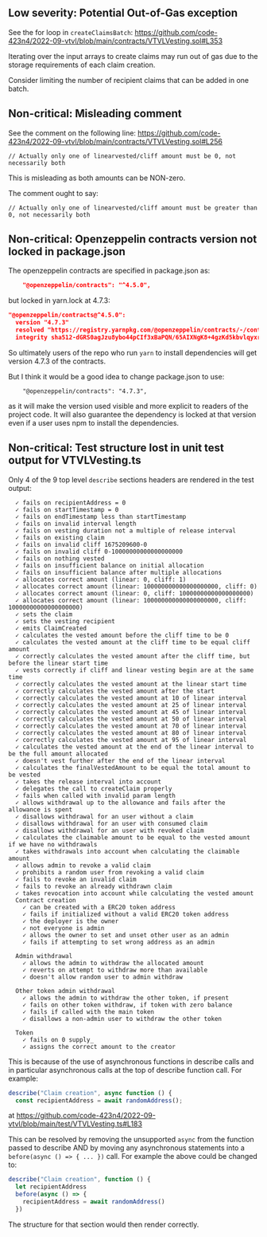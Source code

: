 ## Low severity: Potential Out-of-Gas exception

See the for loop in `createClaimsBatch`: https://github.com/code-423n4/2022-09-vtvl/blob/main/contracts/VTVLVesting.sol#L353

Iterating over the input arrays to create claims may run out of gas due to the storage requirements of each claim creation.

Consider limiting the number of recipient claims that can be added in one batch.

## Non-critical: Misleading comment

See the comment on the following line: https://github.com/code-423n4/2022-09-vtvl/blob/main/contracts/VTVLVesting.sol#L256

```// Actually only one of linearvested/cliff amount must be 0, not necessarily both```

This is misleading as both amounts can be NON-zero.

The comment ought to say:

```// Actually only one of linearvested/cliff amount must be greater than 0, not necessarily both```

## Non-critical: Openzeppelin contracts version not locked in package.json

The openzeppelin contracts are specified in package.json as:
```json
    "@openzeppelin/contracts": "^4.5.0",
```

but locked in yarn.lock at 4.7.3:
```json
"@openzeppelin/contracts@^4.5.0":
  version "4.7.3"
  resolved "https://registry.yarnpkg.com/@openzeppelin/contracts/-/contracts-4.7.3.tgz#939534757a81f8d69cc854c7692805684ff3111e"
  integrity sha512-dGRS0agJzu8ybo44pCIf3xBaPQN/65AIXNgK8+4gzKd5kbvlqyxryUYVLJv7fK98Seyd2hDZzVEHSWAh0Bt1Yw==
```

So ultimately users of the repo who run `yarn` to install dependencies will get version 4.7.3 of the contracts.

But I think it would be a good idea to change package.json to use:
```
    "@openzeppelin/contracts": "4.7.3",
```

as it will make the version used visible and more explicit to readers of the project code. It will also guarantee the dependency is locked at that version even if a user uses npm to install the dependencies.

## Non-critical: Test structure lost in unit test output for VTVLVesting.ts

Only 4 of the 9 top level `describe` sections headers are rendered in the test output:

```
  ✓ fails on recipientAddress = 0
  ✓ fails on startTimestamp = 0
  ✓ fails on endTimestamp less than startTimestamp
  ✓ fails on invalid interval length
  ✓ fails on vesting duration not a multiple of release interval
  ✓ fails on existing claim
  ✓ fails on invalid cliff 1675209600-0
  ✓ fails on invalid cliff 0-10000000000000000000
  ✓ fails on nothing vested
  ✓ fails on insufficient balance on initial allocation
  ✓ fails on insufficient balance after multiple allocations
  ✓ allocates correct amount (linear: 0, cliff: 1)
  ✓ allocates correct amount (linear: 100000000000000000000, cliff: 0)
  ✓ allocates correct amount (linear: 0, cliff: 10000000000000000000)
  ✓ allocates correct amount (linear: 100000000000000000000, cliff: 10000000000000000000)
  ✓ sets the claim
  ✓ sets the vesting recipient
  ✓ emits ClaimCreated
  ✓ calculates the vested amount before the cliff time to be 0
  ✓ calculates the vested amount at the cliff time to be equal cliff amount
  ✓ correctly calculates the vested amount after the cliff time, but before the linear start time
  ✓ vests correctly if cliff and linear vesting begin are at the same time
  ✓ correctly calculates the vested amount at the linear start time
  ✓ correctly calculates the vested amount after the start
  ✓ correctly calculates the vested amount at 10 of linear interval
  ✓ correctly calculates the vested amount at 25 of linear interval
  ✓ correctly calculates the vested amount at 45 of linear interval
  ✓ correctly calculates the vested amount at 50 of linear interval
  ✓ correctly calculates the vested amount at 70 of linear interval
  ✓ correctly calculates the vested amount at 80 of linear interval
  ✓ correctly calculates the vested amount at 95 of linear interval
  ✓ calculates the vested amount at the end of the linear interval to be the full amount allocated
  ✓ doesn't vest further after the end of the linear interval
  ✓ calculates the finalVestedAmount to be equal the total amount to be vested
  ✓ takes the release interval into account
  ✓ delegates the call to createClaim properly
  ✓ fails when called with invalid param length
  ✓ allows withdrawal up to the allowance and fails after the allowance is spent
  ✓ disallows withdrawal for an user without a claim
  ✓ disallows withdrawal for an user with consumed claim
  ✓ disallows withdrawal for an user with revoked claim
  ✓ calculates the claimable amount to be equal to the vested amount if we have no withdrawals
  ✓ takes withdrawals into account when calculating the claimable amount
  ✓ allows admin to revoke a valid claim
  ✓ prohibits a random user from revoking a valid claim
  ✓ fails to revoke an invalid claim
  ✓ fails to revoke an already withdrawn claim
  ✓ takes revocation into account while calculating the vested amount
  Contract creation
    ✓ can be created with a ERC20 token address
    ✓ fails if initialized without a valid ERC20 token address
    ✓ the deployer is the owner
    ✓ not everyone is admin
    ✓ allows the owner to set and unset other user as an admin
    ✓ fails if attempting to set wrong address as an admin

  Admin withdrawal
    ✓ allows the admin to withdraw the allocated amount
    ✓ reverts on attempt to withdraw more than available
    ✓ doesn't allow random user to admin withdraw

  Other token admin withdrawal
    ✓ allows the admin to withdraw the other token, if present
    ✓ fails on other token withdraw, if token with zero balance
    ✓ fails if called with the main token
    ✓ disallows a non-admin user to withdraw the other token

  Token
    ✓ fails on 0 supply_
    ✓ assigns the correct amount to the creator 
```

This is because of the use of asynchronous functions in describe calls and in particular asynchronous calls at the top of describe function call. For example:
```javascript
describe("Claim creation", async function () {
  const recipientAddress = await randomAddress();
```
at https://github.com/code-423n4/2022-09-vtvl/blob/main/test/VTVLVesting.ts#L183

This can be resolved by removing the unsupported `async` from the function passed to describe AND by moving any asynchronous statements into a `before(async () => { ... })` call. For example the above could be changed to:
```javascript
describe("Claim creation", function () {
  let recipientAddress
  before(async () => {
    recipientAddress = await randomAddress()
  })
```

The structure for that section would then render correctly.
